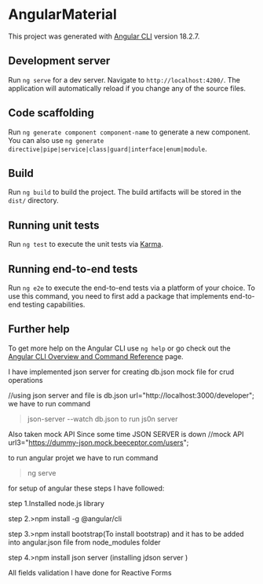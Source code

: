# AngularMaterial

This project was generated with [Angular CLI](https://github.com/angular/angular-cli) version 18.2.7.

## Development server

Run `ng serve` for a dev server. Navigate to `http://localhost:4200/`. The application will automatically reload if you change any of the source files.

## Code scaffolding

Run `ng generate component component-name` to generate a new component. You can also use `ng generate directive|pipe|service|class|guard|interface|enum|module`.

## Build

Run `ng build` to build the project. The build artifacts will be stored in the `dist/` directory.

## Running unit tests

Run `ng test` to execute the unit tests via [Karma](https://karma-runner.github.io).

## Running end-to-end tests

Run `ng e2e` to execute the end-to-end tests via a platform of your choice. To use this command, you need to first add a package that implements end-to-end testing capabilities.

## Further help

To get more help on the Angular CLI use `ng help` or go check out the [Angular CLI Overview and Command Reference](https://angular.dev/tools/cli) page.



I have implemented json server for creating db.json mock file for crud operations

  //using json server and file is db.json 
  url="http://localhost:3000/developer";
  we have to run command
  >json-server --watch db.json
   to run js0n server
 

Also taken mock API Since some time JSON SERVER is down
  //mock API
  url3="https://dummy-json.mock.beeceptor.com/users";

  to run angular projet we have to run command
  >ng serve

  for setup of  angular these steps I have followed:

  step 1.Installed node.js library

  step 2.>npm install -g @angular/cli

  step 3.>npm install bootstrap(To install bootstrap)
  and it has to be added into angular.json file from node_modules folder

  step 4.>npm install json server (installing jdson server )



All fields validation I have done for Reactive Forms